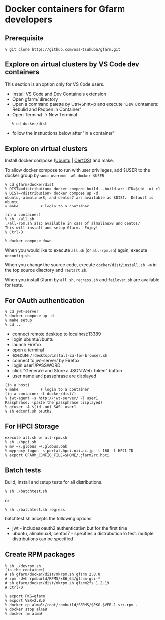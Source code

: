 # Docker containers for Gfarm developers

## Prerequisite

    % git clone https://github.com/oss-tsukuba/gfarm.git

## Explore on virtual clusters by VS Code dev containers

This section is an option only for VS Code users.

- Install VS Code and Dev Containers extension
- Open gfarm/ directory
- Open a command palette by Ctrl+Shift+p and execute "Dev Containers: Rebulid and Reopen in Container"
- Open Terminal -> New Terminal
```
   % cd docker/dist
```
- follow the instructions below after "in a container"

## Explore on virtual clusters

Install docker compose ([Ubuntu](https://docs.docker.com/engine/install/ubuntu/) | [CentOS](https://docs.docker.com/engine/install/centos/)) and make.

To allow docker compose to run with user privileges, add $USER to the docker group by `sudo usermod -aG docker $USER`

    % cd gfarm/docker/dist
    % DIST=<distribution> docker compose build --build-arg UID=$(id -u) c1
    % DIST=<distribution> docker compose up -d
    ubuntu, almalinux8, and centos7 are available as $DIST.  Default is ubuntu
    % make          # login to a container

    (in a container)
    % sh ./all.sh
    ./all-rpm.sh also available in case of almalinux8 and centos7
    This will install and setup Gfarm.  Enjoy!
    % Ctrl-D

    % docker compose down

When you would like to execute `all.sh` (or `all-rpm.sh`) again, execute `unconfig.sh`.

When you change the source code, execute `docker/dist/install.sh -m` in the top source directory and `restart.sh`.

When you install Gfarm by `all.sh`, `regress.sh` and `failover.sh` are available for tests.

## For OAuth authentication

    % cd jwt-server
    % docker compose up -d
    % make setup
    % cd ..

- connect remote desktop to localhost:13389
- login ubuntu/ubuntu
- launch Firefox
- open a terminal
- execute `/rdesktop/install-ca-for-browser.sh`
- connect to jwt-server/ by Firefox
- login user1/PASSWORD
- click "Generate and Store a JSON Web Token" button
- user name and passphrase are displayed

```
(in a host)
% make          # login to a container
(in a container at docker/dist/)
% jwt-agent -s http://jwt-server/ -l user1
Passphrase: (paste the passphrase displayed)
% gfuser -A $(id -un) SASL user1
% sh edconf.sh oauth2
```

## For HPCI Storage

    execute all.sh or all-rpm.sh
    % sh ./hpci.sh
    % mv ~/.globus ~/.globus.bak
    % myproxy-logon -s portal.hpci.nii.ac.jp -t 168 -l HPCI-ID
    % export GFARM_CONFIG_FILE=$HOME/.gfarm2rc.hpci

## Batch tests

Build, install and setup tests for all distributions.

    % sh ./batchtest.sh

or

    % sh ./batchtest.sh regress

batchtest.sh accepts the following options.

- jwt - includes oauth2 authentication but for the first time
- ubuntu, almalinux8, centos7 - specifies a distrubution to test.  mutiple distributions can be specified

## Create RPM packages

    % sh ./devrpm.sh
    (in the container)
    # sh gfarm/docker/dist/mkrpm.sh gfarm 2.8.0
    # rpm -Uvh rpmbuild/RPMS/x86_64/gfarm-gsi-*
    # sh gfarm/docker/dist/mkrpm.sh gfarm2fs 1.2.19
    # Ctrl-D

    % export PKG=gfarm
    % export VER=2.8.0
    % docker cp alma8:/root/rpmbuild/SRPMS/$PKG-$VER-1.src.rpm .
    % docker stop alma8
    % docker rm alma8
